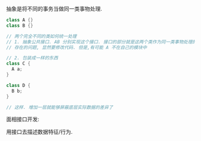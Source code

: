 



抽象是将不同的事务当做同一类事物处理.

```java
class A {}
class B {}

// 两个完全不同的类如何统一处理
// 1. 抽象公共接口. AB 分别实现这个接口. 接口的部分就是这两个类作为同一类事物处理的方法
// 存在的问题, 显然要修改代码. 但是,有可能 A 不在自己的模块中

// 2. 包装成一样的东西
class C {
  A a;
}

class D {
  B b;
}

// 这样. 增加一层就能够屏蔽底层实际数据的差异了
```



面相接口开发:

用接口去描述数据特征/行为.